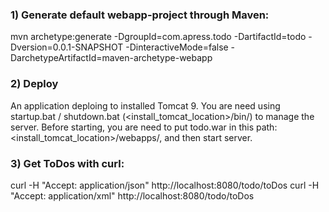### 1) Generate default webapp-project through Maven:
mvn archetype:generate -DgroupId=com.apress.todo -DartifactId=todo -Dversion=0.0.1-SNAPSHOT -DinteractiveMode=false -DarchetypeArtifactId=maven-archetype-webapp

### 2) Deploy
An application deploing to installed Tomcat 9. 
You are need using startup.bat / shutdown.bat (<install_tomcat_location>/bin/) to manage the server. Before starting, you are need to put todo.war in this path: <install_tomcat_location>/webapps/, and then start server.

### 3) Get ToDos with curl:
curl -H "Accept: application/json" http://localhost:8080/todo/toDos
curl -H "Accept: application/xml" http://localhost:8080/todo/toDos

